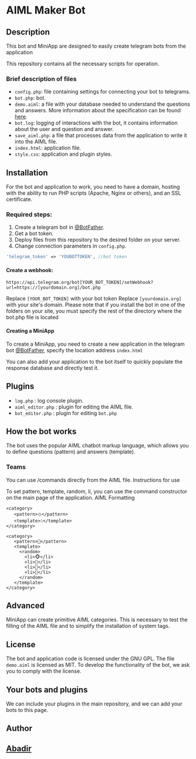 # AIML Maker Bot

## Description

This bot and MiniApp are designed to easily create telegram bots from the application

This repository contains all the necessary scripts for operation.

### Brief description of files

- `config.php`: file containing settings for connecting your bot to telegrams.
- `bot.php`: bot.
- `demo.aiml`: a file with your database needed to understand the questions and answers. More information about the specification can be found [here](https://www.google.com/url?sa=t&rct=j&q=&esrc=s&source=web&cd=&cad=rja&uact=8&ved=2ahUKEwiv7a6hkumBAxVWIBAIHaJsBKcQFnoECAoQAQ&url=https%3A%2F%2Fru.wikipedia.org%2Fwiki%2FAIML&usg=AOvVaw3PN-9Zu9JGpIUmV_d84MmF&opi=89978449).
- `bot.log`: logging of interactions with the bot, it contains information about the user and question and answer.
- `save_aiml.php`: a file that processes data from the application to write it into the AIML file.
- `index.html`: application file.
- `style.css`: application and plugin styles.

## Installation

For the bot and application to work, you need to have a domain, hosting with the ability to run PHP scripts (Apache, Nginx or others), and an SSL certificate.

### Required steps:

1. Create a telegram bot in [@BotFather](https://t.me/BotFather).
2. Get a bot token.
3. Deploy files from this repository to the desired folder on your server.
4. Change connection parameters in `config.php`.

```php
'telegram_token' => 'YOUBOTTOKEN', //bot token
```
#### Create a webhook:
```
https://api.telegram.org/bot[YOUR_BOT_TOKEN]/setWebhook?url=https://[yourdomain.org]/bot.php
```
Replace ```[YOUR_BOT_TOKEN]``` with your bot token
Replace ```[yourdomain.org]``` with your site's domain. Please note that if you install the bot in one of the folders on your site, you must specify the rest of the directory where the bot.php file is located

#### Creating a MiniApp

To create a MiniApp, you need to create a new application in the telegram bot [@BotFather](https://t.me/BotFather), specify the location address ```index.html```

You can also add your application to the bot itself to quickly populate the response database and directly test it.
## Plugins

- `log.php` : log console plugin.
- `aiml_editor.php` : plugin for editing the AIML file.
- `bot_editor.php` : plugin for editing `bot.php`

## How the bot works

The bot uses the popular AIML chatbot markup language, which allows you to define questions (pattern) and answers (template).


### Teams

You can use /commands directly from the AIML file.
Instructions for use

To set pattern, template, random, li, you can use the command constructor on the main page of the application.
AIML Formatting

```
<category>
   <pattern>⛄️</pattern>
   <template>☃️</template>
</category>

<category>
   <pattern>🐒</pattern>
   <template>
     <random>
       <li>🐵</li>
       <li>🙈</li>
       <li>🙉</li>
       <li>🙊</li>
     </random>
   </template>
</category>
```
## Advanced

MiniApp can create primitive AIML categories. This is necessary to test the filling of the AIML file and to simplify the installation of system tags.
## License

The bot and application code is licensed under the GNU GPL. The file ```demo.aiml``` is licensed as MIT. To develop the functionality of the bot, we ask you to comply with the license.
## Your bots and plugins

We can include your plugins in the main repository, and we can add your bots to this page.

## Author
## [Abadir](https://t.me/aba_dir)
